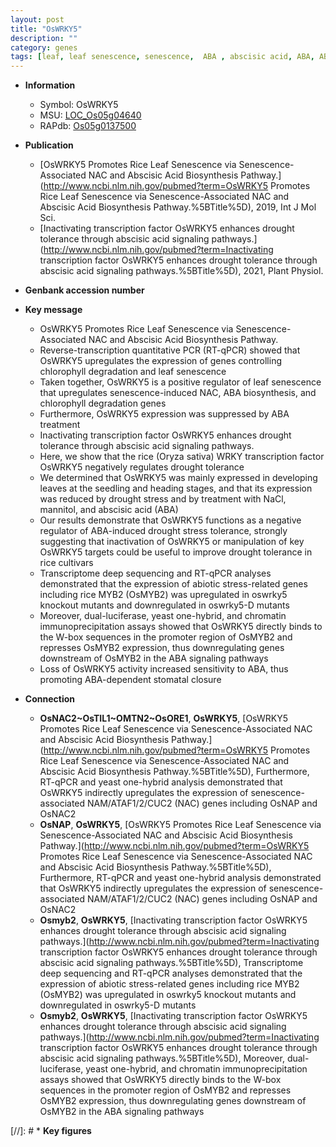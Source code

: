 ```yaml
---
layout: post
title: "OsWRKY5"
description: ""
category: genes
tags: [leaf, leaf senescence, senescence,  ABA , abscisic acid, ABA, ABA biosynthesis, abscisic acid biosynthesis, transcription factor, seedling, drought, tolerance, abiotic stress, drought tolerance, stress, biotic stress, stomatal, drought stress, stress tolerance]
---
```


* **Information**  
    + Symbol: OsWRKY5  
    + MSU: [LOC_Os05g04640](http://rice.uga.edu/cgi-bin/ORF_infopage.cgi?orf=LOC_Os05g04640)  
    + RAPdb: [Os05g0137500](https://rapdb.dna.affrc.go.jp/locus/?name=Os05g0137500)  

* **Publication**  
    + [OsWRKY5 Promotes Rice Leaf Senescence via Senescence-Associated NAC and Abscisic Acid Biosynthesis Pathway.](http://www.ncbi.nlm.nih.gov/pubmed?term=OsWRKY5 Promotes Rice Leaf Senescence via Senescence-Associated NAC and Abscisic Acid Biosynthesis Pathway.%5BTitle%5D), 2019, Int J Mol Sci.
    + [Inactivating transcription factor OsWRKY5 enhances drought tolerance through abscisic acid signaling pathways.](http://www.ncbi.nlm.nih.gov/pubmed?term=Inactivating transcription factor OsWRKY5 enhances drought tolerance through abscisic acid signaling pathways.%5BTitle%5D), 2021, Plant Physiol.

* **Genbank accession number**  

* **Key message**  
    + OsWRKY5 Promotes Rice Leaf Senescence via Senescence-Associated NAC and Abscisic Acid Biosynthesis Pathway.
    + Reverse-transcription quantitative PCR (RT-qPCR) showed that OsWRKY5 upregulates the expression of genes controlling chlorophyll degradation and leaf senescence
    + Taken together, OsWRKY5 is a positive regulator of leaf senescence that upregulates senescence-induced NAC, ABA biosynthesis, and chlorophyll degradation genes
    + Furthermore, OsWRKY5 expression was suppressed by ABA treatment
    + Inactivating transcription factor OsWRKY5 enhances drought tolerance through abscisic acid signaling pathways.
    + Here, we show that the rice (Oryza sativa) WRKY transcription factor OsWRKY5 negatively regulates drought tolerance
    + We determined that OsWRKY5 was mainly expressed in developing leaves at the seedling and heading stages, and that its expression was reduced by drought stress and by treatment with NaCl, mannitol, and abscisic acid (ABA)
    + Our results demonstrate that OsWRKY5 functions as a negative regulator of ABA-induced drought stress tolerance, strongly suggesting that inactivation of OsWRKY5 or manipulation of key OsWRKY5 targets could be useful to improve drought tolerance in rice cultivars
    + Transcriptome deep sequencing and RT-qPCR analyses demonstrated that the expression of abiotic stress-related genes including rice MYB2 (OsMYB2) was upregulated in oswrky5 knockout mutants and downregulated in oswrky5-D mutants
    + Moreover, dual-luciferase, yeast one-hybrid, and chromatin immunoprecipitation assays showed that OsWRKY5 directly binds to the W-box sequences in the promoter region of OsMYB2 and represses OsMYB2 expression, thus downregulating genes downstream of OsMYB2 in the ABA signaling pathways
    + Loss of OsWRKY5 activity increased sensitivity to ABA, thus promoting ABA-dependent stomatal closure

* **Connection**  
    + __OsNAC2~OsTIL1~OMTN2~OsORE1__, __OsWRKY5__, [OsWRKY5 Promotes Rice Leaf Senescence via Senescence-Associated NAC and Abscisic Acid Biosynthesis Pathway.](http://www.ncbi.nlm.nih.gov/pubmed?term=OsWRKY5 Promotes Rice Leaf Senescence via Senescence-Associated NAC and Abscisic Acid Biosynthesis Pathway.%5BTitle%5D),  Furthermore, RT-qPCR and yeast one-hybrid analysis demonstrated that OsWRKY5 indirectly upregulates the expression of senescence-associated NAM/ATAF1/2/CUC2 (NAC) genes including OsNAP and OsNAC2
    + __OsNAP__, __OsWRKY5__, [OsWRKY5 Promotes Rice Leaf Senescence via Senescence-Associated NAC and Abscisic Acid Biosynthesis Pathway.](http://www.ncbi.nlm.nih.gov/pubmed?term=OsWRKY5 Promotes Rice Leaf Senescence via Senescence-Associated NAC and Abscisic Acid Biosynthesis Pathway.%5BTitle%5D),  Furthermore, RT-qPCR and yeast one-hybrid analysis demonstrated that OsWRKY5 indirectly upregulates the expression of senescence-associated NAM/ATAF1/2/CUC2 (NAC) genes including OsNAP and OsNAC2
    + __Osmyb2__, __OsWRKY5__, [Inactivating transcription factor OsWRKY5 enhances drought tolerance through abscisic acid signaling pathways.](http://www.ncbi.nlm.nih.gov/pubmed?term=Inactivating transcription factor OsWRKY5 enhances drought tolerance through abscisic acid signaling pathways.%5BTitle%5D),  Transcriptome deep sequencing and RT-qPCR analyses demonstrated that the expression of abiotic stress-related genes including rice MYB2 (OsMYB2) was upregulated in oswrky5 knockout mutants and downregulated in oswrky5-D mutants
    + __Osmyb2__, __OsWRKY5__, [Inactivating transcription factor OsWRKY5 enhances drought tolerance through abscisic acid signaling pathways.](http://www.ncbi.nlm.nih.gov/pubmed?term=Inactivating transcription factor OsWRKY5 enhances drought tolerance through abscisic acid signaling pathways.%5BTitle%5D),  Moreover, dual-luciferase, yeast one-hybrid, and chromatin immunoprecipitation assays showed that OsWRKY5 directly binds to the W-box sequences in the promoter region of OsMYB2 and represses OsMYB2 expression, thus downregulating genes downstream of OsMYB2 in the ABA signaling pathways

[//]: # * **Key figures**  


